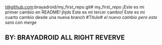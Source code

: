 t@github.com:brayadroid/my_first_repo.git# my_first_repo
¡Este es mi primer cambio en README! jhjds 
Este es mi tercer cambio!
Este es mi cuarto cambio desde una nueva branch
#Titulo#
*el nuevo cambio pero esto sera con merge*
## BY: BRAYADROID ALL RIGHT REVERVE ##
